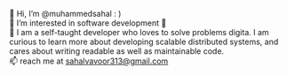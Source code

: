 
 👋  Hi, I’m @muhammedsahal : )   
 👀  I’m interested in software development 🥳  
 🌱  I am a self-taught developer who loves to solve problems digita. I am curious to learn more 
     about developing scalable distributed systems, and cares about writing readable as well as 
     maintainable code.  
 📫  reach me at sahalvavoor313@gmail.com 
